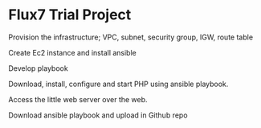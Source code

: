 # Flux7 Trial Project



Provision the infrastructure; VPC, subnet, security group, IGW, route table

Create Ec2 instance and install ansible

Develop playbook 

Download, install, configure and start PHP using ansible playbook.

Access the little web server over the web.

Download ansible playbook and upload in Github repo

